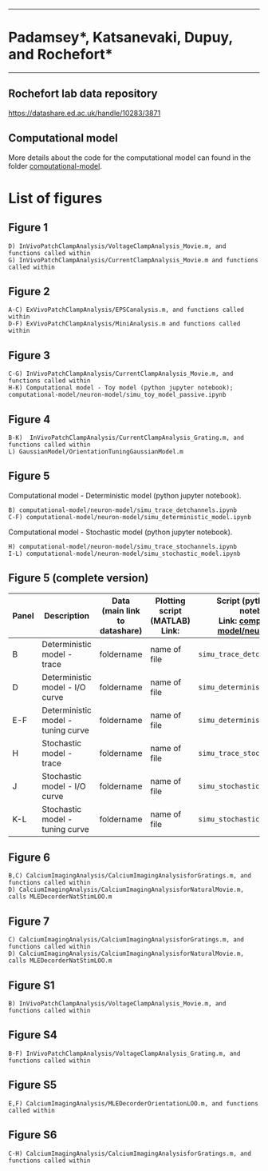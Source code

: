 ------------------------------  
# Padamsey*, Katsanevaki, Dupuy, and Rochefort* 
------------------------------ 

## Rochefort lab data repository
https://datashare.ed.ac.uk/handle/10283/3871

## Computational model

More details about the code for the computational model can found in the folder [computational-model](computational-model).

# List of figures

## Figure 1

    D) InVivoPatchClampAnalysis/VoltageClampAnalysis_Movie.m, and functions called within
    G) InVivoPatchClampAnalysis/CurrentClampAnalysis_Movie.m and functions called within
    
## Figure 2

    A-C) ExVivoPatchClampAnalysis/EPSCanalysis.m, and functions called within
    D-F) ExVivoPatchClampAnalysis/MiniAnalysis.m and functions called within

## Figure 3

    C-G) InVivoPatchClampAnalysis/CurrentClampAnalysis_Movie.m, and functions called within
    H-K) Computational model - Toy model (python jupyter notebook); computational-model/neuron-model/simu_toy_model_passive.ipynb

## Figure 4

    B-K)  InVivoPatchClampAnalysis/CurrentClampAnalysis_Grating.m, and functions called within
    L) GaussianModel/OrientationTuningGaussianModel.m

## Figure 5

Computational model - Deterministic model (python jupyter notebook).

    B) computational-model/neuron-model/simu_trace_detchannels.ipynb
    C-F) computational-model/neuron-model/simu_deterministic_model.ipynb
    
Computational model - Stochastic model (python jupyter notebook).

    H) computational-model/neuron-model/simu_trace_stochannels.ipynb
    I-L) computational-model/neuron-model/simu_stochastic_model.ipynb
    
## Figure 5 (complete version)

| Panel | Description | Data <br />(main link to datashare) | Plotting script (MATLAB) <br /> Link:  | Script (python jupyter notebook) <br /> Link: [computational-model/neuron-model](computational-model/neuron-model) |
| ----- | ----------- | ---- | ---- | ----------- |  
| B       |  Deterministic model - trace | foldername  | name of file | `simu_trace_detchannels.ipynb` |
| D       |  Deterministic model - I/O curve | foldername  | name of file | `simu_deterministic_model.ipynb` |
| E-F       |  Deterministic model - tuning curve | foldername  | name of file | `simu_deterministic_model.ipynb` |
| H       |  Stochastic model - trace | foldername  | name of file | `simu_trace_stochannels.ipynb` |
| J       |  Stochastic model - I/O curve | foldername  | name of file | `simu_stochastic_model.ipynb` |
| K-L       |  Stochastic model - tuning curve | foldername  | name of file | `simu_stochastic_model.ipynb` |

## Figure 6

    B,C) CalciumImagingAnalysis/CalciumImagingAnalysisforGratings.m, and functions called within
    D) CalciumImagingAnalysis/CalciumImagingAnalysisforNaturalMovie.m, calls MLEDecorderNatStimLOO.m 
    
## Figure 7

    C) CalciumImagingAnalysis/CalciumImagingAnalysisforGratings.m, and functions called within
    D) CalciumImagingAnalysis/CalciumImagingAnalysisforNaturalMovie.m, calls MLEDecorderNatStimLOO.m 
    
## Figure S1 

    B) InVivoPatchClampAnalysis/VoltageClampAnalysis_Movie.m, and functions called within
    
## Figure S4

    B-F) InVivoPatchClampAnalysis/VoltageClampAnalysis_Grating.m, and functions called within
    
## Figure S5

    E,F) CalciumImagingAnalysis/MLEDecorderOrientationLOO.m, and functions called within
    
## Figure S6

    C-H) CalciumImagingAnalysis/CalciumImagingAnalysisforGratings.m, and functions called within
